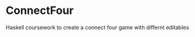 ConnectFour
===========

Haskell coursework to create a connect four game with differnt editables  
